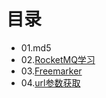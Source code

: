 # 目录
- 01.md5
- 02.[RocketMQ学习](https://github.com/chimmhuang/laboratory/tree/master/02-RocketMQ)
- 03.[Freemarker](https://github.com/chimmhuang/laboratory/tree/master/03-freemarker)
- 04.[url参数获取](https://github.com/chimmhuang/laboratory/tree/master/04-url)
